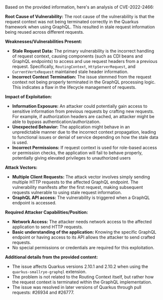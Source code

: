 Based on the provided information, here's an analysis of CVE-2022-2466:

**Root Cause of Vulnerability:**
The root cause of the vulnerability is that the request context was not being terminated correctly in the Quarkus framework when using GraphQL. This resulted in stale request information being reused across different requests.

**Weaknesses/Vulnerabilities Present:**
- **Stale Request Data:** The primary vulnerability is the incorrect handling of request context, causing components (such as CDI beans and GraphQL endpoints) to access and use request headers from a previous request. Specifically, `RoutingContext`,  `HttpServerRequest`, and `CurrentVertxRequest` maintained stale header information.
- **Incorrect Context Termination:** The issue stemmed from the request context not being properly terminated in the GraphQL processing logic. This indicates a flaw in the lifecycle management of requests.

**Impact of Exploitation:**
- **Information Exposure:** An attacker could potentially gain access to sensitive information from previous requests by crafting new requests. For example, if authorization headers are cached, an attacker might be able to bypass authentication/authorization.
- **Unexpected Behavior:** The application might behave in an unpredictable manner due to the incorrect context propagation, leading to functional issues or denial of service depending on how the stale data is used.
- **Incorrect Permissions:** If request context is used for role-based access or permission checks, the application will fail to behave properly, potentially giving elevated privileges to unauthorized users

**Attack Vectors:**
- **Multiple Client Requests:**  The attack vector involves simply sending multiple HTTP requests to the affected GraphQL endpoint. The vulnerability manifests after the first request, making subsequent requests vulnerable to using stale request information.
- **GraphQL API access:**  The vulnerability is triggered when a GraphQL endpoint is accessed.

**Required Attacker Capabilities/Position:**
- **Network Access:** The attacker needs network access to the affected application to send HTTP requests.
- **Basic understanding of the application:**  Knowing the specific GraphQL endpoint or having access to its API allows the attacker to send crafted requests.
- No special permissions or credentials are required for this exploitation.

**Additional details from the provided content:**
- The issue affects Quarkus versions 2.10.1 and 2.10.2 when using the `quarkus-smallrye-graphql` extension.
- The problem is not related to the Routing Context itself, but rather how the request context is terminated within the GraphQL implementation.
- The issue was resolved in later versions of Quarkus through pull requests: #26934 and #26777.